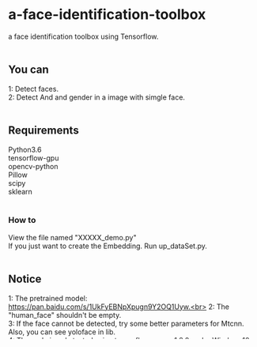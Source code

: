 # a-face-identification-toolbox
a face identification toolbox using Tensorflow.<br>
<br>
## You can
1: Detect faces.<br>
2: Detect And and gender in a image with simgle face.<br>
<br>
## Requirements
Python3.6<br>
tensorflow-gpu<br>
opencv-python<br>
Pillow<br>
scipy<br>
sklearn<br>
<br>
### How to 
View the file named "XXXXX_demo.py"<br>
If you just want to create the Embedding. Run up_dataSet.py.<br>
<br>
## Notice
1: The pretrained model: https://pan.baidu.com/s/1UkFyEBNpXpugn9Y2OQ1Uyw.<br>
2: The "human_face" shouldn't be empty.<br>
3: If the face cannot be detected, try some better parameters for Mtcnn. Also, you can see yoloface in lib. <br>
4: The code is only tested using tensorflow-gpu==1.8.0 under Windows10 with Python3.6.<br>
<br>
Thank you BLABLABLA......<br>
##### Next Version:
Yoloface / emotion recognition
